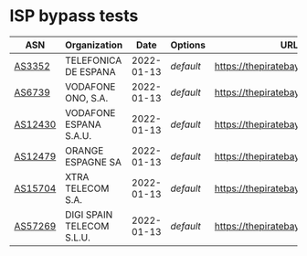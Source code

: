 # ISP bypass tests

| ASN                                   | Organization              | Date       | Options   | URL |
|---------------------------------------|---------------------------|------------|-----------|-----|
| [AS3352](https://bgp.he.net/AS3352)   | TELEFONICA DE ESPANA      | 2022-01-13 | *default* | https://thepiratebay.org/index.html |
| [AS6739](https://bgp.he.net/AS6739)   | VODAFONE ONO, S.A.        | 2022-01-13 | *default* | https://thepiratebay.org/index.html |
| [AS12430](https://bgp.he.net/AS12430) | VODAFONE ESPANA S.A.U.    | 2022-01-13 | *default* | https://thepiratebay.org/index.html |
| [AS12479](https://bgp.he.net/AS12479) | ORANGE ESPAGNE SA         | 2022-01-13 | *default* | https://thepiratebay.org/index.html |
| [AS15704](https://bgp.he.net/AS15704) | XTRA TELECOM S.A.         | 2022-01-13 | *default* | https://thepiratebay.org/index.html |
| [AS57269](https://bgp.he.net/AS57269) | DIGI SPAIN TELECOM S.L.U. | 2022-01-13 | *default* | https://thepiratebay.org/index.html |
